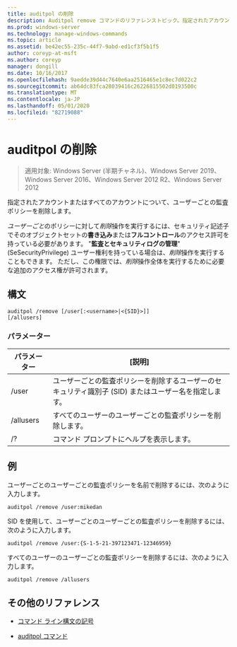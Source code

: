 ```yaml
---
title: auditpol の削除
description: Auditpol remove コマンドのリファレンストピック。指定されたアカウントまたはすべてのアカウントのユーザーごとの監査ポリシーを削除します。
ms.prod: windows-server
ms.technology: manage-windows-commands
ms.topic: article
ms.assetid: be42ec55-235c-44f7-9abd-ed1cf3f5b1f5
author: coreyp-at-msft
ms.author: coreyp
manager: dongill
ms.date: 10/16/2017
ms.openlocfilehash: 9aedde39d44c7640e6aa2516465e1c8ec7d022c2
ms.sourcegitcommit: ab64dc83fca28039416c26226815502d0193500c
ms.translationtype: MT
ms.contentlocale: ja-JP
ms.lasthandoff: 05/01/2020
ms.locfileid: "82719088"
---
```

# <a name="auditpol-remove"></a>auditpol の削除

> 適用対象: Windows Server (半期チャネル)、Windows Server 2019、Windows Server 2016、Windows Server 2012 R2、Windows Server 2012

指定されたアカウントまたはすべてのアカウントについて、ユーザーごとの監査ポリシーを削除します。

*ユーザーごと*のポリシーに対して*削除*操作を実行するには、セキュリティ記述子でそのオブジェクトセットの**書き込み**または**フルコントロール**のアクセス許可を持っている必要があります。 "**監査とセキュリティログの管理**" (SeSecurityPrivilege) ユーザー権利を持っている場合は、*削除*操作を実行することもできます。 ただし、この権限では、*削除*操作全体を実行するために必要な追加のアクセス権が許可されます。

## <a name="syntax"></a>構文

```
auditpol /remove [/user[:<username>|<{SID}>]]
[/allusers]
```

### <a name="parameters"></a>パラメーター

| パラメーター | [説明] |
| ------- | -------- |
| /user | ユーザーごとの監査ポリシーを削除するユーザーのセキュリティ識別子 (SID) またはユーザー名を指定します。 |
| /allusers | すべてのユーザーのユーザーごとの監査ポリシーを削除します。 |
| /? | コマンド プロンプトにヘルプを表示します。 |

## <a name="examples"></a>例

ユーザーごとのユーザーごとの監査ポリシーを名前で削除するには、次のように入力します。

```
auditpol /remove /user:mikedan
```

SID を使用して、ユーザーごとのユーザーごとの監査ポリシーを削除するには、次のように入力します。

```
auditpol /remove /user:{S-1-5-21-397123471-12346959}
```

すべてのユーザーのユーザーごとの監査ポリシーを削除するには、次のように入力します。

```
auditpol /remove /allusers
```

## <a name="additional-references"></a>その他のリファレンス

- [コマンド ライン構文の記号](command-line-syntax-key.md)

- [auditpol コマンド](auditpol.md)
